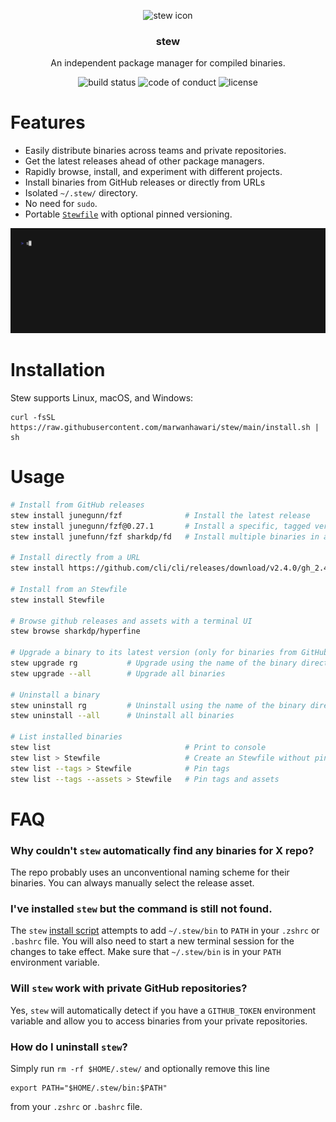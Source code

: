 <p align="center">
  <img width=30% height=auto src="https://github.com/marwanhawari/stew/raw/main/assets/stew.png" alt="stew icon"/>
</p>

<h3 align="center">stew</h3>
<p align="center">
  An independent package manager for compiled binaries.
</p>
<p align="center">
  <img src="https://github.com/marwanhawari/stew/actions/workflows/test.yml/badge.svg" alt="build status"/>
  <img src="https://img.shields.io/badge/Contributor%20Covenant-2.1-4baaaa.svg" alt="code of conduct"/>
  <img src="https://img.shields.io/github/license/marwanhawari/stew?color=blue" alt="license"/>
</p>


# Features
* Easily distribute binaries across teams and private repositories.
* Get the latest releases ahead of other package managers.
* Rapidly browse, install, and experiment with different projects.
* Install binaries from GitHub releases or directly from URLs
* Isolated `~/.stew/` directory.
* No need for `sudo`.
* Portable [`Stewfile`](https://github.com/marwanhawari/stew/blob/main/examples/Stewfile) with optional pinned versioning.

![demo](https://github.com/marwanhawari/stew/raw/main/assets/demo.gif)

# Installation
Stew supports Linux, macOS, and Windows:
```
curl -fsSL https://raw.githubusercontent.com/marwanhawari/stew/main/install.sh | sh
```

# Usage
```sh
# Install from GitHub releases
stew install junegunn/fzf              # Install the latest release
stew install junegunn/fzf@0.27.1       # Install a specific, tagged version
stew install junefunn/fzf sharkdp/fd   # Install multiple binaries in a single command

# Install directly from a URL
stew install https://github.com/cli/cli/releases/download/v2.4.0/gh_2.4.0_macOS_amd64.tar.gz

# Install from an Stewfile
stew install Stewfile

# Browse github releases and assets with a terminal UI
stew browse sharkdp/hyperfine

# Upgrade a binary to its latest version (only for binaries from GitHub releases)
stew upgrade rg           # Upgrade using the name of the binary directly
stew upgrade --all        # Upgrade all binaries

# Uninstall a binary
stew uninstall rg         # Uninstall using the name of the binary directly
stew uninstall --all      # Uninstall all binaries

# List installed binaries
stew list                              # Print to console
stew list > Stewfile                   # Create an Stewfile without pinned tags
stew list --tags > Stewfile            # Pin tags
stew list --tags --assets > Stewfile   # Pin tags and assets

```

# FAQ
### Why couldn't `stew` automatically find any binaries for X repo?
The repo probably uses an unconventional naming scheme for their binaries. You can always manually select the release asset.

### I've installed `stew` but the command is still not found.
The `stew` [install script](https://github.com/marwanhawari/stew/blob/main/install.sh) attempts to add `~/.stew/bin` to `PATH` in your `.zshrc` or `.bashrc` file. You will also need to start a new terminal session for the changes to take effect. Make sure that `~/.stew/bin` is in your `PATH` environment variable.

### Will `stew` work with private GitHub repositories?
Yes, `stew` will automatically detect if you have a `GITHUB_TOKEN` environment variable and allow you to access binaries from your private repositories.

### How do I uninstall `stew`?
Simply run `rm -rf $HOME/.stew/` and optionally remove this line
```
export PATH="$HOME/.stew/bin:$PATH"
```
from your `.zshrc` or `.bashrc` file.
